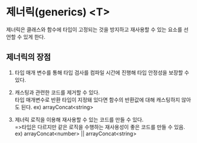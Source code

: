 # 제너릭(generics) \<T>
제너릭은 클래스와 함수에 타입이 고정되는 것을 방지하고 재사용할 수 있는 요소를 선언할 수 있게 한다.
## 제너릭의 장점
1. 타입 매개 변수를 통해 타입 검사를 컴파일 시간에 진행해 타입 안정성을 보장할 수 있다.
2. 캐스팅과 관련한 코드를 제거할 수 있다.   
타입 매개변수로 반환 타입이 지정돼 있다면 함수의 반환값에 대해 캐스팅하지 않아도 된다.  ex) arrayConcat\<string> 

3. 제너릭 로직을 이용해 재사용할 수 있는 코드를 만들 수 있다.   
=>타입은 다르지만 같은 로직을 수행하는 재사용성이 좋은 코드를 만들 수 있음. ex) arrayConcat\<number> || arrayConcat\<string>